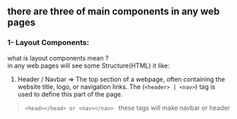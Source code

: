 ## there are three of main components in any web pages 
### 1- Layout Components:
what is layout components mean ? <br>
in any web pages will see some Structure(HTML) 
it like:
1. Header / Navbar =>  The top section of a webpage, often containing the website title, logo, or navigation links. The (`<header> | <nav>`) tag is used to define this part of the page.
> `<head></head> or <nav></nav> ` these tags will make navbar or header



